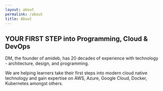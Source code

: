 ```yaml
---
layout: about
permalink: /about
title: About
---
```


## YOUR FIRST STEP into Programming, Cloud & DevOps

DM, the founder of amideb, has 20 decades of experience with technology - architecture, design, and programming.

We are helping learners take their first steps into modern cloud native technology and gain expertise on AWS, Azure, Google Cloud, Docker, Kubernetes amongst others.
